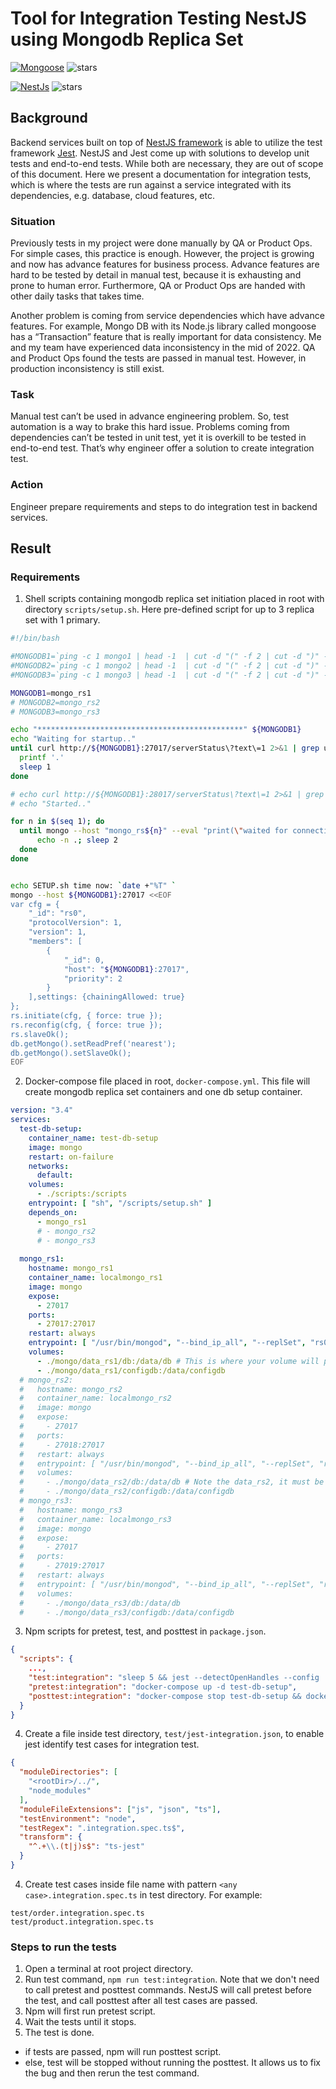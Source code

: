 # Tool for Integration Testing NestJS using Mongodb Replica Set 

[![Mongoose](https://img.shields.io/badge/MongoDB-4EA94B?style=for-the-badge&logo=mongodb&logoColor=white)](https://github.com/Automattic/mongoose)
![stars](https://img.shields.io/github/stars/Automattic/mongoose?style=social)

[![NestJs](https://img.shields.io/badge/nestjs-E0234E?style=for-the-badge&logo=nestjs&logoColor=white)](https://github.com/nestjs/nest)
![stars](https://img.shields.io/github/stars/nestjs/nest?style=social)

## Background
Backend services built on top of [NestJS framework](https://nestjs.com/) is able to utilize the test framework [Jest](https://docs.nestjs.com/fundamentals/testing). NestJS and Jest come up with solutions to develop unit tests and end-to-end tests. While both are necessary, they are out of scope of this document. Here we present a documentation for integration tests, which is where the tests are run against a service integrated with its dependencies, e.g. database, cloud features, etc.

### Situation
Previously tests in my project were done manually by QA or Product Ops. For simple cases, this practice is enough. However, the project is growing and now has advance features for business process. Advance features are hard to be tested by detail in manual test, because it is exhausting and prone to human error. Furthermore, QA or Product Ops are handed with other daily tasks that takes time.

Another problem is coming from service dependencies which have advance features. For example, Mongo DB with its Node.js library called mongoose has a “Transaction” feature that is really important for data consistency. Me and my team have experienced data inconsistency in the mid of 2022. QA and Product Ops found the tests are passed in manual test. However, in production inconsistency is still exist. 

### Task

Manual test can’t be used in advance engineering problem. So, test automation is a way to brake this hard issue. Problems coming from dependencies can’t be tested in unit test, yet it is overkill to be tested in end-to-end test. That’s why engineer offer a solution to create integration test.

### Action
Engineer prepare requirements and steps to do integration test in backend services.

## Result

### Requirements
1. Shell scripts containing mongodb replica set initiation placed in root with directory `scripts/setup.sh`. Here pre-defined script for up to 3 replica set with 1 primary.
```sh
#!/bin/bash

#MONGODB1=`ping -c 1 mongo1 | head -1  | cut -d "(" -f 2 | cut -d ")" -f 1`
#MONGODB2=`ping -c 1 mongo2 | head -1  | cut -d "(" -f 2 | cut -d ")" -f 1`
#MONGODB3=`ping -c 1 mongo3 | head -1  | cut -d "(" -f 2 | cut -d ")" -f 1`

MONGODB1=mongo_rs1
# MONGODB2=mongo_rs2
# MONGODB3=mongo_rs3

echo "**********************************************" ${MONGODB1}
echo "Waiting for startup.."
until curl http://${MONGODB1}:27017/serverStatus\?text\=1 2>&1 | grep uptime | head -1; do
  printf '.'
  sleep 1
done

# echo curl http://${MONGODB1}:28017/serverStatus\?text\=1 2>&1 | grep uptime | head -1
# echo "Started.."

for n in $(seq 1); do
  until mongo --host "mongo_rs${n}" --eval "print(\"waited for connection\")"; do
      echo -n .; sleep 2
  done
done


echo SETUP.sh time now: `date +"%T" `
mongo --host ${MONGODB1}:27017 <<EOF
var cfg = {
    "_id": "rs0",
    "protocolVersion": 1,
    "version": 1,
    "members": [
        {
            "_id": 0,
            "host": "${MONGODB1}:27017",
            "priority": 2
        }
    ],settings: {chainingAllowed: true}
};
rs.initiate(cfg, { force: true });
rs.reconfig(cfg, { force: true });
rs.slaveOk();
db.getMongo().setReadPref('nearest');
db.getMongo().setSlaveOk(); 
EOF
```

2. Docker-compose file placed in root, `docker-compose.yml`. This file will create mongodb replica set containers and one db setup container. 
```yaml
version: "3.4"
services:
  test-db-setup:
    container_name: test-db-setup
    image: mongo
    restart: on-failure
    networks:
      default:
    volumes:
      - ./scripts:/scripts
    entrypoint: [ "sh", "/scripts/setup.sh" ]
    depends_on:
      - mongo_rs1
      # - mongo_rs2
      # - mongo_rs3
  
  mongo_rs1:
    hostname: mongo_rs1
    container_name: localmongo_rs1
    image: mongo
    expose:
      - 27017
    ports:
      - 27017:27017
    restart: always
    entrypoint: [ "/usr/bin/mongod", "--bind_ip_all", "--replSet", "rs0", "--journal", "--dbpath", "/data/db" ]
    volumes:
      - ./mongo/data_rs1/db:/data/db # This is where your volume will persist. e.g. VOLUME-DIR = ./volumes/mongodb
      - ./mongo/data_rs1/configdb:/data/configdb
  # mongo_rs2:
  #   hostname: mongo_rs2
  #   container_name: localmongo_rs2
  #   image: mongo
  #   expose:
  #     - 27017
  #   ports:
  #     - 27018:27017
  #   restart: always
  #   entrypoint: [ "/usr/bin/mongod", "--bind_ip_all", "--replSet", "rs0", "--journal", "--dbpath", "/data/db" ]
  #   volumes:
  #     - ./mongo/data_rs2/db:/data/db # Note the data_rs2, it must be different to the original set.
  #     - ./mongo/data_rs2/configdb:/data/configdb
  # mongo_rs3:
  #   hostname: mongo_rs3
  #   container_name: localmongo_rs3
  #   image: mongo
  #   expose:
  #     - 27017
  #   ports:
  #     - 27019:27017
  #   restart: always
  #   entrypoint: [ "/usr/bin/mongod", "--bind_ip_all", "--replSet", "rs0", "--journal", "--dbpath", "/data/db" ]
  #   volumes:
  #     - ./mongo/data_rs3/db:/data/db
  #     - ./mongo/data_rs3/configdb:/data/configdb
```

3. Npm scripts for pretest, test, and posttest in `package.json`.
```json
{
  "scripts": {
    ...,
    "test:integration": "sleep 5 && jest --detectOpenHandles --config ./test/jest-integration.json",    
    "pretest:integration": "docker-compose up -d test-db-setup",
    "posttest:integration": "docker-compose stop test-db-setup && docker-compose rm -f test-db-setup && docker-compose down",
  }
} 
```

4. Create a file inside test directory, `test/jest-integration.json`, to enable jest identify test cases for integration test.
```json
{
  "moduleDirectories": [
    "<rootDir>/../", 
    "node_modules"
  ],
  "moduleFileExtensions": ["js", "json", "ts"],
  "testEnvironment": "node",
  "testRegex": ".integration.spec.ts$",
  "transform": {
    "^.+\\.(t|j)s$": "ts-jest"
  }
}
```

4. Create test cases inside file name with pattern `<any case>.integration.spec.ts` in test directory. For example:
```
test/order.integration.spec.ts
test/product.integration.spec.ts
```

### Steps to run the tests
1. Open a terminal at root project directory.
2. Run test command, `npm run test:integration`. Note that we don't need to call pretest and posttest commands. NestJS will call pretest before the test, and call posttest after all test cases are passed.   
3. Npm will first run pretest script.
4. Wait the tests until it stops.
5. The test is done.
- if tests are passed, npm will run posttest script.
- else, test will be stopped without running the posttest. It allows us to fix the bug and then rerun the test command.
